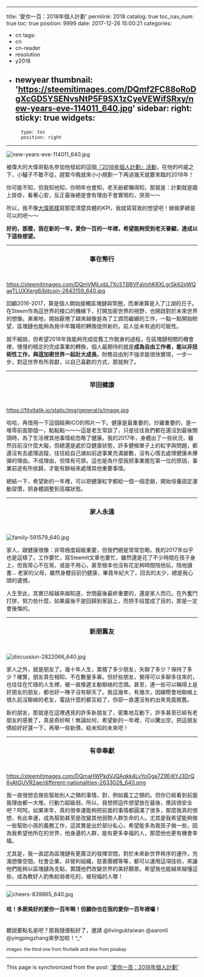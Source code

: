 
---
title: '愛你一百：2018年個人計劃'
permlink: 2018
catalog: true
toc_nav_num: true
toc: true
position: 9999
date: 2017-12-26 15:00:21
categories:
- cn
tags:
- cn
- cn-reader
- resolution
- y2018
- newyear
thumbnail: 'https://steemitimages.com/DQmf2FC88oRoDgXcGD5YSENvsNtP5F9SX1zCyeVEWifSRxy/new-years-eve-114011_640.jpg'
sidebar:
    right:
        sticky: true
widgets:
    -
        type: toc
        position: right
---


![new-years-eve-114011_640.jpg](https://steemitimages.com/DQmf2FC88oRoDgXcGD5YSENvsNtP5F9SX1zCyeVEWifSRxy/new-years-eve-114011_640.jpg)

被偉大的大偉哥點名參加他發起的這個[『2018年個人計劃』活動](https://steemit.com/cn/@rivalhw/3dpgub-2018)，在他的吟威之下，小驢子不敢不從，趕緊今晚就來小小規劃一下再過幾天就要來臨的2018年！

你可能不知，但我知他知，你明年也會知，老天爺都懶得知，那就是：計劃就是牆上掛掛，看著心安，反正最後總是會有理由不會實現的，哭哭～～

所以，我不像[大偉那樣](https://steemit.com/cn/@rivalhw/2018)寫那麼清楚具體的KPI，我就寫寫我的想望吧！做做夢總是可以的吧～～

**好的，那麼，我在新的一年，愛你一百的一年裡，希望能夠受到老天眷顧，達成以下這些想望。**

*****

### <center>事在幣行</center>

<br><div class='pull-left'>https://steemitimages.com/DQmVMjLobL7Xc5TBBVFaVohKRXLgrSk62pWQaeTLUXXerg6/bitcoin-2643159_640.jpg</div>

回顧2016-2017，算是個人開始接觸區塊鏈與幣圈，而漸漸算是入了江湖的日子。在Steem作為這世界的接口的機緣下，打開加密世界的視野，也開啟對於未來世界的想像。漸漸地，開始厭倦了越來越像是為了工資而繼續的工作，一點一點開始盼望，區塊鏈也能夠為我中年職場的轉換提供新的，前人從未有過的可能性。

就不細說，但希望2018年我能夠完成從舊工作脫身的過程，在區塊鏈相關的機會裡，慢慢的穩定的完成事業的轉換，個人最期待的就是**成為自由工作者，能以非技術性工作，與這加密世界一起壯大成長**。財務自由則不強求能很快實現，一步一步，對這世界有所貢獻，以自己喜歡的方式，那就夠了。

*****

### <center>早回健康</center>

<br><div class='pull-left'>https://fitvitalik.io/static/img/general/s/image.jpg</div>

哈哈，再借用一下這個經典ICO的照片一下。健康是最重要的，炒雞重要的，是一堆零前面那個一，點點點～～～這是老生常談了，只是往往我們都在還沒到最後關頭時，為了生活裡其他事情給忽略了健康。我的2017年，身體出了一些狀況，雖然目前沒什麼大礙，但總還是處於亞健康狀態，許多健檢單子上的紅字與問題，都還沒有去處理追蹤，往往給自己諸如前途事業充滿變數，沒有心情去處理健康未爆彈的理由。不成理由，但情有可原。這也是為什麼我把事業擺在第一位的原因，事業前途有所依歸，才能有餘裕來處理其他重要事情。

總結一下，希望新的一年裡，可以把健康紅字都給一個一個塗銷，開始培養固定運動習慣，把身體調整到高檔狀態。

*****

### <center>家人永遠</center>

<br><div class='pull-left'>![family-591579_640.jpg](https://steemitimages.com/DQmb5JFyxQCRzjhGnZmLqwU6FQRaZyqg9LPv8uFhArbYq6S/family-591579_640.jpg)</div>

家人，跟健康很像：非常極度超級重要，但我們總是常常忽略。我的2017年似乎也是這樣了。工作要忙，寫Steemit文章也要忙，雖然還是花了不少時間在孩子身上，但我常心不在焉，或是不用心，甚至根本也沒有花足夠時間陪他玩，陪他讀書... 老家的父母，雖然身體目前仍健康，畢竟年紀大了，回去的太少，總是我心頭的遺憾。

人生至此，其實已經越來越知道，世間最後最終重要的，還是家人而已。在外奮鬥打拼，努力些什麼，如果最後不是回歸到家庭上，而把手段當成了目的，那是一定會後悔的。

*****

### <center>新朋舊友</center>

<br><div class='pull-left'>![discussion-2822066_640.jpg](https://steemitimages.com/DQmYkKdXfSyEzp8FVQoseThW53NRKbHhhPkm7AmN7W42czj/discussion-2822066_640.jpg)</div>

家人之外，就是朋友了。幾十年人生，累積了多少朋友，失聯了多少？保持了多少？確實，朋友貴在相知，不在數量多寡。但好些朋友，覺得可以多聊多往來的，也往往在忙碌的人生裡，被一直推遲主動聯絡的念頭。甚至，連一些可以稱得上是好朋友的朋友，都也好一陣子沒有聊天了。我這幾年，有幾次，因緣際會地聯絡上很久前沒聯絡的老友，電話什麼的都互給了，但卻一直還沒有約出來見面敘舊。

新的朋友，那就是在這裡遇見的許多新朋友了，密集地互動下，許多甚至已經有老朋友的感覺了，真是奇妙啊！無論如何，希望新的一年裡，可以騰出空，把這朋友債給好好還一下，再舉一些新債，給未知的未來吧！

*****

### <center>有幸奉獻</center>

<br><div class='pull-left'>https://steemitimages.com/DQmaHWPkdVJQAqkk4LvYoGga7Z9Ej6YJ3DrQ6vAtGUVR2ae/different-nationalities-2633028_640.png</div>

我一直很想去做些幫助別人之類的事情，對，例如義工之類的。但你已經看到前面我理由都一大堆，行動力超級弱。所以，我想把這件想望放在最後，應該很安全吧？呵呵。如果來年，真的很幸運能夠把前面的事情都圓滿了很多，那麼我真的很想，有此幸運，成為幫助甚至是改變其他弱勢人群生命的人。尤其是我希望能夠做一些幫助小孩的義務工作，這其實是出於部分私心，希望能多為我孩子做一些，因為我希望他所在的世界，他身邊的人群，能有更多幸福的人，那麼他也更有機會幸福。

尤其是，我一直認為區塊鏈有更廣泛的發揮空間，對於未來新世界秩序的運作，充滿想像空間。社會企業，非營利組織，慈善團體等等，都可以運用這項技術，來讓他們能夠以區塊鏈為支點，實踐他們改變世界的美好願景。希望我也能越來越懂這些，成為教好人釣魚給弱者吃的，被祝福的人哪！

*****

![cheers-839865_640.jpg](https://steemitimages.com/DQmPBRncMxNKXtuhFRAhcx2aNAjW7ywYabWoCPeHy9Mb2YN/cheers-839865_640.jpg)

#### 哇！多麽美好的愛你一百年啊！但願你也在我的愛你一百年裡囉！

<br>聽說要點名是吧？那我隨便點好了，邀請 @livinguktaiwan @aaronli @yingpingzhang來參加啦！^_^

<sub>images: the third one from fitvitalik and else from pixabay</sub>

- - -

This page is synchronized from the post: ['愛你一百：2018年個人計劃'](https://steemit.com/@deanliu/2018)
